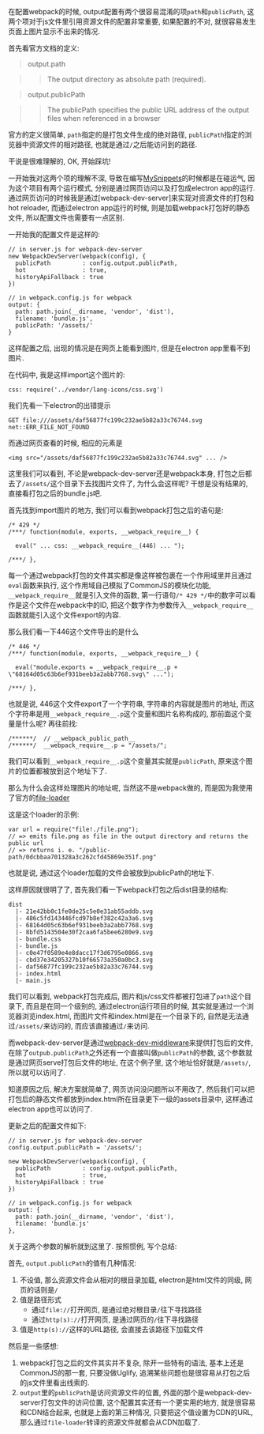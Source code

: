 在配置webpack的时候, output配置有两个很容易混淆的项```path```和```publicPath```, 这两个项对于js文件里引用资源文件的配置非常重要, 如果配置的不对, 就很容易发生页面上图片显示不出来的情况.

首先看官方文档的定义:

> output.path

>> The output directory as absolute path (required).

> output.publicPath

>> The publicPath specifies the public URL address of the output files when referenced in a browser

官方的定义很简单, ```path```指定的是打包文件生成的绝对路径, ```publicPath```指定的浏览器中资源文件的相对路径, 也就是通过```/```之后能访问到的路径.

干说是很难理解的, OK, 开始踩坑!

一开始我对这两个项的理解不深, 导致在编写[MySnippets](https://github.com/MrHuxu/MySnippets)的时候都是在碰运气, 因为这个项目有两个运行模式, 分别是通过网页访问以及打包成electron app的运行. 通过网页访问的时候我是通过[webpack-dev-server]来实现对资源文件的打包和hot reloader, 而通过electron app运行的时候, 则是加载webpack打包好的静态文件, 所以配置文件也需要有一点区别.

一开始我的配置文件是这样的:

    // in server.js for webpack-dev-server
    new WebpackDevServer(webpack(config), {
      publicPath         : config.output.publicPath,
      hot                : true,
      historyApiFallback : true
    })

    // in webpack.config.js for webpack
    output: {
      path: path.join(__dirname, 'vendor', 'dist'),
      filename: 'bundle.js',
      publicPath: '/assets/'
    }

这样配置之后, 出现的情况是在网页上能看到图片, 但是在electron app里看不到图片.

在代码中, 我是这样import这个图片的:

    css: require('../vendor/lang-icons/css.svg')

我们先看一下electron的出错提示
    
    GET file:///assets/daf56877fc199c232ae5b82a33c76744.svg net::ERR_FILE_NOT_FOUND


而通过网页查看的时候, 相应的元素是

    <img src="/assets/daf56877fc199c232ae5b82a33c76744.svg" ... />

这里我们可以看到, 不论是webpack-dev-server还是webpack本身, 打包之后都去了```/assets/```这个目录下去找图片文件了, 为什么会这样呢? 干想是没有结果的, 直接看打包之后的bundle.js吧.

首先找到import图片的地方, 我们可以看到webpack打包之后的语句是:

    /* 429 */
    /***/ function(module, exports, __webpack_require__) {

      eval(" ... css: __webpack_require__(446) ... ");

    /***/ },

每一个通过webpack打包的文件其实都是像这样被包裹在一个作用域里并且通过```eval```函数来执行, 这个作用域自己模拟了CommonJS的模块化功能, ```__webpack_require__```就是引入文件的函数, 第一行语句```/* 429 */```中的数字可以看作是这个文件在webpack中的ID, 把这个数字作为参数传入```__webpack_require__```函数就能引入这个文件export的内容.

那么我们看一下446这个文件导出的是什么

    /* 446 */
    /***/ function(module, exports, __webpack_require__) {

      eval("module.exports = __webpack_require__.p + \"68164d05c63b6ef931beeb3a2abb7768.svg\" ...");

    /***/ },

也就是说, 446这个文件export了一个字符串, 字符串的内容就是图片的地址, 而这个字符串是用```__webpack_require__.p```这个变量和图片名称构成的, 那前面这个变量是什么呢? 再往前找:

    /******/  // __webpack_public_path__
    /******/  __webpack_require__.p = "/assets/";

我们可以看到```__webpack_require__.p```这个变量其实就是```publicPath```, 原来这个图片的位置都被放到这个地址下了.

那么为什么会这样处理图片的地址呢, 当然这不是webpack做的, 而是因为我使用了官方的[file-loader](https://github.com/webpack/file-loader)

这是这个loader的示例:

    var url = require("file!./file.png");
    // => emits file.png as file in the output directory and returns the public url
    // => returns i. e. "/public-path/0dcbbaa701328a3c262cfd45869e351f.png"

也就是说, 通过这个loader加载的文件会被放到publicPath的地址下.

这样原因就很明了了, 首先我们看一下webpack打包之后dist目录的结构:

    dist 
      |- 21e42bb0c1fe0de25c5e0e31ab55addb.svg
      |- 486c5fd143446fcd97b8ef382c42a3a6.svg
      |- 68164d05c63b6ef931beeb3a2abb7768.svg
      |- 8bfd5143504e30f2caa6fa5bee6280e9.svg
      |- bundle.css
      |- bundle.js
      |- c0e47f0589e4e8dacc17f3d6795e0866.svg
      |- cbd37e34205327b10f66573a350a0bc3.svg
      |- daf56877fc199c232ae5b82a33c76744.svg
      |- index.html
      |- main.js

我们可以看到, webpack打包完成后, 图片和js/css文件都被打包进了```path```这个目录下, 而且是在同一个级别的, 通过electron运行项目的时候, 其实就是通过一个浏览器浏览index.html, 而图片文件和index.html是在一个目录下的, 自然是无法通过```/assets/```来访问的, 而应该直接通过```/```来访问.

而webpack-dev-server是通过[webpack-dev-middleware](https://webpack.github.io/docs/webpack-dev-middleware.html)来提供打包后的文件, 在除了```outpub.publicPath```之外还有一个直接叫做```publicPath```的参数, 这个参数就是通过网页serve打包后文件的地址, 在这个例子里, 这个地址恰好就是```/assets/```, 所以就可以访问了.

知道原因之后, 解决方案就简单了, 网页访问没问题所以不用改了, 然后我们可以把打包后的静态文件都放到index.html所在目录更下一级的assets目录中, 这样通过electron app也可以访问了.

更新之后的配置文件如下:

    // in server.js for webpack-dev-server
    config.output.publicPath = '/assets/';

    new WebpackDevServer(webpack(config), {
      publicPath         : config.output.publicPath,
      hot                : true,
      historyApiFallback : true
    })

    // in webpack.config.js for webpack
    output: {
      path: path.join(__dirname, 'vendor', 'dist'),
      filename: 'bundle.js'
    },

关于这两个参数的解析就到这里了. 按照惯例, 写个总结:

首先, ```output.publicPath```的值有几种情况:
1. 不设值, 那么资源文件会从相对的根目录加载, electron是html文件的同级, 网页的话则是```/```
2. 值是路径形式
    - 通过```file://```打开网页, 是通过绝对根目录```/```往下寻找路径
    - 通过```http(s)://```打开网页, 是通过网页的```/```往下寻找路径
3. 值是```http(s)://```这样的URL路径, 会直接去该路径下加载文件

然后是一些感想:

1. webpack打包之后的文件其实并不复杂, 除开一些特有的语法, 基本上还是CommonJS的那一套, 只要没做Uglify, 追溯某些问题也是很容易从打包之后的js文件里看出线索的.
2. ```output```里的```publicPath```是访问资源文件的位置, 外面的那个是webpack-dev-server打包文件的访问位置, 这个配置其实还有一个更实用的地方, 就是很容易和CDN结合起来, 也就是上面的第三种情况, 只要把这个值设置为CDN的URL, 那么通过```file-loader```转译的资源文件就都会从CDN加载了.
